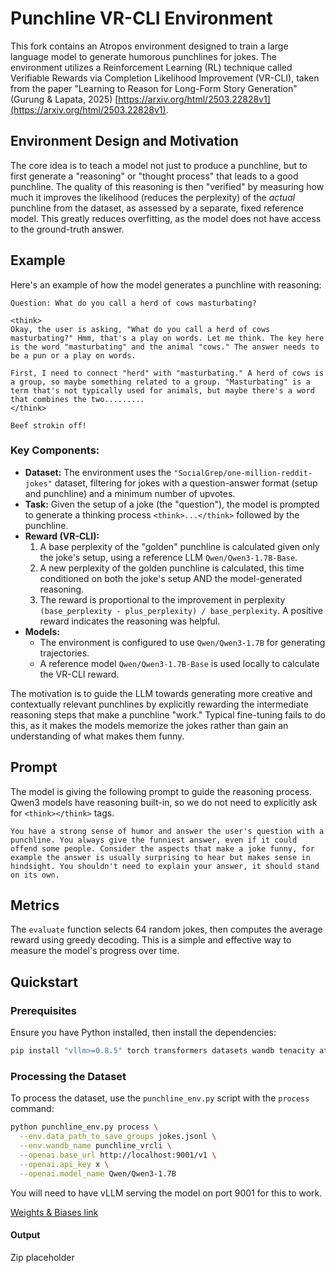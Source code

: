 # Punchline VR-CLI Environment

This fork contains an Atropos environment designed to train a large language model to generate humorous punchlines for jokes. The environment utilizes a Reinforcement Learning (RL) technique called Verifiable Rewards via Completion Likelihood Improvement (VR-CLI), taken from the paper "Learning to Reason for Long-Form Story Generation" (Gurung & Lapata, 2025) [https://arxiv.org/html/2503.22828v1](https://arxiv.org/html/2503.22828v1).

## Environment Design and Motivation

The core idea is to teach a model not just to produce a punchline, but to first generate a "reasoning" or "thought process" that leads to a good punchline. The quality of this reasoning is then "verified" by measuring how much it improves the likelihood (reduces the perplexity) of the *actual* punchline from the dataset, as assessed by a separate, fixed reference model. This greatly reduces overfitting, as the model does not have access to the ground-truth answer.

## Example

Here's an example of how the model generates a punchline with reasoning:

```
Question: What do you call a herd of cows masturbating?

<think>
Okay, the user is asking, "What do you call a herd of cows masturbating?" Hmm, that's a play on words. Let me think. The key here is the word "masturbating" and the animal "cows." The answer needs to be a pun or a play on words.

First, I need to connect "herd" with "masturbating." A herd of cows is a group, so maybe something related to a group. "Masturbating" is a term that's not typically used for animals, but maybe there's a word that combines the two.........
</think>

Beef strokin off!
```

### Key Components:

*   **Dataset:** The environment uses the `"SocialGrep/one-million-reddit-jokes"` dataset, filtering for jokes with a question-answer format (setup and punchline) and a minimum number of upvotes.
*   **Task:** Given the setup of a joke (the "question"), the model is prompted to generate a thinking process `<think>...</think>` followed by the punchline.
*   **Reward (VR-CLI):**
    1.  A base perplexity of the "golden" punchline is calculated given only the joke's setup, using a reference LLM `Qwen/Qwen3-1.7B-Base`.
    2.  A new perplexity of the golden punchline is calculated, this time conditioned on both the joke's setup AND the model-generated reasoning.
    3.  The reward is proportional to the improvement in perplexity `(base_perplexity - plus_perplexity) / base_perplexity`. A positive reward indicates the reasoning was helpful.
*   **Models:**
    *   The environment is configured to use `Qwen/Qwen3-1.7B` for generating trajectories.
    *   A reference model `Qwen/Qwen3-1.7B-Base` is used locally to calculate the VR-CLI reward.

The motivation is to guide the LLM towards generating more creative and contextually relevant punchlines by explicitly rewarding the intermediate reasoning steps that make a punchline "work." Typical fine-tuning fails to do this, as it makes the models memorize the jokes rather than gain an understanding of what makes them funny.

## Prompt

The model is giving the following prompt to guide the reasoning process. Qwen3 models have reasoning built-in, so we do not need to explicitly ask for `<think></think>` tags.

`You have a strong sense of humor and answer the user's question with a punchline. You always give the funniest answer, even if it could offend some people. Consider the aspects that make a joke funny, for example the answer is usually surprising to hear but makes sense in hindsight. You shouldn't need to explain your answer, it should stand on its own.`

## Metrics

The `evaluate` function selects 64 random jokes, then computes the average reward using greedy decoding. This is a simple and effective way to measure the model's progress over time.

## Quickstart

### Prerequisites

Ensure you have Python installed, then install the dependencies:

```bash
pip install "vllm>=0.8.5" torch transformers datasets wandb tenacity atroposlib pydantic
```

### Processing the Dataset

To process the dataset, use the `punchline_env.py` script with the `process` command:

```bash
python punchline_env.py process \
  --env.data_path_to_save_groups jokes.jsonl \
  --env.wandb_name punchline_vrcli \
  --openai.base_url http://localhost:9001/v1 \
  --openai.api_key x \
  --openai.model_name Qwen/Qwen3-1.7B
```

You will need to have vLLM serving the model on port 9001 for this to work.

[Weights & Biases link](https://wandb.ai/jaboggs-nous-hackathon-nc-state-university/uncategorized/runs/c24sz5t5)

#### Output

Zip placeholder